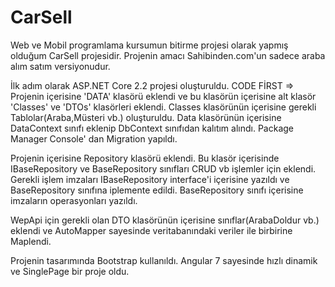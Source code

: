 # CarSell
Web ve Mobil programlama kursumun bitirme projesi olarak yapmış olduğum CarSell projesidir.
Projenin amacı Sahibinden.com'un sadece araba alım satım versiyonudur.

İlk adım olarak ASP.NET Core 2.2 projesi oluşturuldu.
CODE FİRST =>
Projenin içerisine 'DATA' klasörü eklendi ve bu klasörün içerisine alt klasör 'Classes' ve 'DTOs' klasörleri eklendi.
Classes klasörünün içerisine gerekli Tablolar(Araba,Müsteri vb.) oluşturuldu.
Data klasörünün içerisine DataContext sınıfı eklenip DbContext sınıfıdan kalıtım alındı.
Package Manager Console' dan Migration yapıldı.

Projenin içerisine Repository klasörü eklendi.
Bu klasör içerisinde IBaseRepository ve BaseRepository sınıfları CRUD vb işlemler için eklendi.
Gerekli işlem imzaları IBaseRepository interface'i içerisine yazıldı ve BaseRepository sınıfına iplemente edildi.
BaseRepository sınıfı içerisine imzaların operasyonları yazıldı.

WepApi için gerekli olan DTO klasörünün içerisine sınıflar(ArabaDoldur vb.) eklendi ve AutoMapper sayesinde veritabanındaki veriler ile birbirine Maplendi.

Projenin tasarımında Bootstrap kullanıldı.
Angular 7 sayesinde hızlı dinamik ve SinglePage bir proje oldu.


